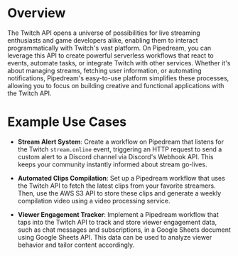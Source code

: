 # Overview

The Twitch API opens a universe of possibilities for live streaming enthusiasts and game developers alike, enabling them to interact programmatically with Twitch's vast platform. On Pipedream, you can leverage this API to create powerful serverless workflows that react to events, automate tasks, or integrate Twitch with other services. Whether it's about managing streams, fetching user information, or automating notifications, Pipedream's easy-to-use platform simplifies these processes, allowing you to focus on building creative and functional applications with the Twitch API.

# Example Use Cases

- **Stream Alert System**: Create a workflow on Pipedream that listens for the Twitch `stream.online` event, triggering an HTTP request to send a custom alert to a Discord channel via Discord's Webhook API. This keeps your community instantly informed about stream go-lives.

- **Automated Clips Compilation**: Set up a Pipedream workflow that uses the Twitch API to fetch the latest clips from your favorite streamers. Then, use the AWS S3 API to store these clips and generate a weekly compilation video using a video processing service.

- **Viewer Engagement Tracker**: Implement a Pipedream workflow that taps into the Twitch API to track and store viewer engagement data, such as chat messages and subscriptions, in a Google Sheets document using Google Sheets API. This data can be used to analyze viewer behavior and tailor content accordingly.
